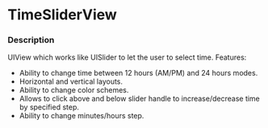 TimeSliderView
================

### Description
UIView which works like UISlider to let the user to select time. Features:
- Ability to change time between 12 hours (AM/PM) and 24 hours modes.
- Horizontal and vertical layouts.
- Ability to change color schemes.
- Allows to click above and below slider handle to increase/decrease time by specified step.
- Ability to change minutes/hours step.
